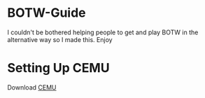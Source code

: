 # BOTW-Guide
I couldn't be bothered helping people to get and play BOTW in the alternative way so I made this. Enjoy

# Setting Up CEMU
Download [CEMU](https://cemu.info/releases/cemu_1.27.1.zip)
